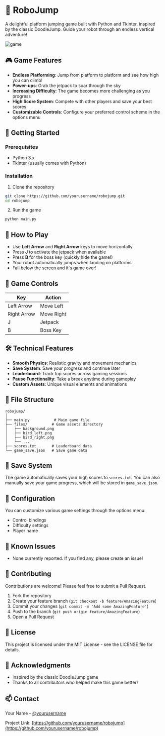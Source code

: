 # 🤖 RoboJump

A delightful platform jumping game built with Python and Tkinter, inspired by the classic DoodleJump. Guide your robot through an endless vertical adventure!

![game](https://github.com/user-attachments/assets/c48665a4-51bd-489d-8c18-ef6859d5b686)

## 🎮 Game Features

- **Endless Platforming**: Jump from platform to platform and see how high you can climb!
- **Power-ups**: Grab the jetpack to soar through the sky
- **Increasing Difficulty**: The game becomes more challenging as you progress
- **High Score System**: Compete with other players and save your best scores
- **Customizable Controls**: Configure your preferred control scheme in the options menu

## 🚀 Getting Started

### Prerequisites

- Python 3.x
- Tkinter (usually comes with Python)

### Installation

1. Clone the repository
```bash
git clone https://github.com/yourusername/robojump.git
cd robojump
```

2. Run the game
```bash
python main.py
```

## 🎯 How to Play

- Use **Left Arrow** and **Right Arrow** keys to move horizontally
- Press **J** to activate the jetpack when available
- Press **B** for the boss key (quickly hide the game!)
- Your robot automatically jumps when landing on platforms
- Fall below the screen and it's game over!

## 🎨 Game Controls

| Key           | Action        |
|---------------|---------------|
| Left Arrow    | Move Left     |
| Right Arrow   | Move Right    |
| J             | Jetpack       |
| B             | Boss Key      |

## 🛠️ Technical Features

- **Smooth Physics**: Realistic gravity and movement mechanics
- **Save System**: Save your progress and continue later
- **Leaderboard**: Track top scores across gaming sessions
- **Pause Functionality**: Take a break anytime during gameplay
- **Custom Assets**: Unique visual elements and animations

## 📁 File Structure

```
robojump/
│
├── main.py           # Main game file
├── files/           # Game assets directory
│   ├── background.png
│   ├── bird_left.png
│   ├── bird_right.png
│   └── ...
├── scores.txt       # Leaderboard data
└── game_save.json   # Save game data
```

## 💾 Save System

The game automatically saves your high scores to `scores.txt`. You can also manually save your game progress, which will be stored in `game_save.json`.

## 🔧 Configuration

You can customize various game settings through the options menu:
- Control bindings
- Difficulty settings
- Player name

## 🐛 Known Issues

- None currently reported. If you find any, please create an issue!

## 🤝 Contributing

Contributions are welcome! Please feel free to submit a Pull Request.

1. Fork the repository
2. Create your feature branch (`git checkout -b feature/AmazingFeature`)
3. Commit your changes (`git commit -m 'Add some AmazingFeature'`)
4. Push to the branch (`git push origin feature/AmazingFeature`)
5. Open a Pull Request

## 📝 License

This project is licensed under the MIT License - see the LICENSE file for details.

## 🙏 Acknowledgments

- Inspired by the classic DoodleJump game
- Thanks to all contributors who helped make this game better!

## 📫 Contact

Your Name - [@yourusername](https://twitter.com/yourusername)

Project Link: [https://github.com/yourusername/robojump](https://github.com/yourusername/robojump)
